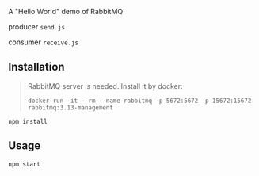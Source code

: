 A "Hello World" demo of RabbitMQ

producer `send.js`

consumer `receive.js`


## Installation

> RabbitMQ server is needed. Install it by docker:
> 
> ```
> docker run -it --rm --name rabbitmq -p 5672:5672 -p 15672:15672 rabbitmq:3.13-management
> ```


```
npm install
```

## Usage

```
npm start
```